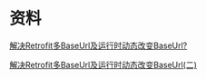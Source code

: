 # 资料

[解决Retrofit多BaseUrl及运行时动态改变BaseUrl?](https://www.jianshu.com/p/2919bdb8d09a)

[解决Retrofit多BaseUrl及运行时动态改变BaseUrl(二)](https://www.jianshu.com/p/35a8959c2f86)
